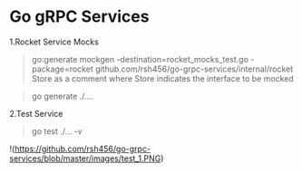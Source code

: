Go gRPC Services 
=================
1.Rocket Service Mocks
> go:generate mockgen -destination=rocket_mocks_test.go -package=rocket github.com/rsh456/go-grpc-services/internal/rocket Store
as a comment where Store indicates the interface to be mocked

> go generate ./....

2.Test Service
> go test ./... -v

!(https://github.com/rsh456/go-grpc-services/blob/master/images/test_1.PNG)
